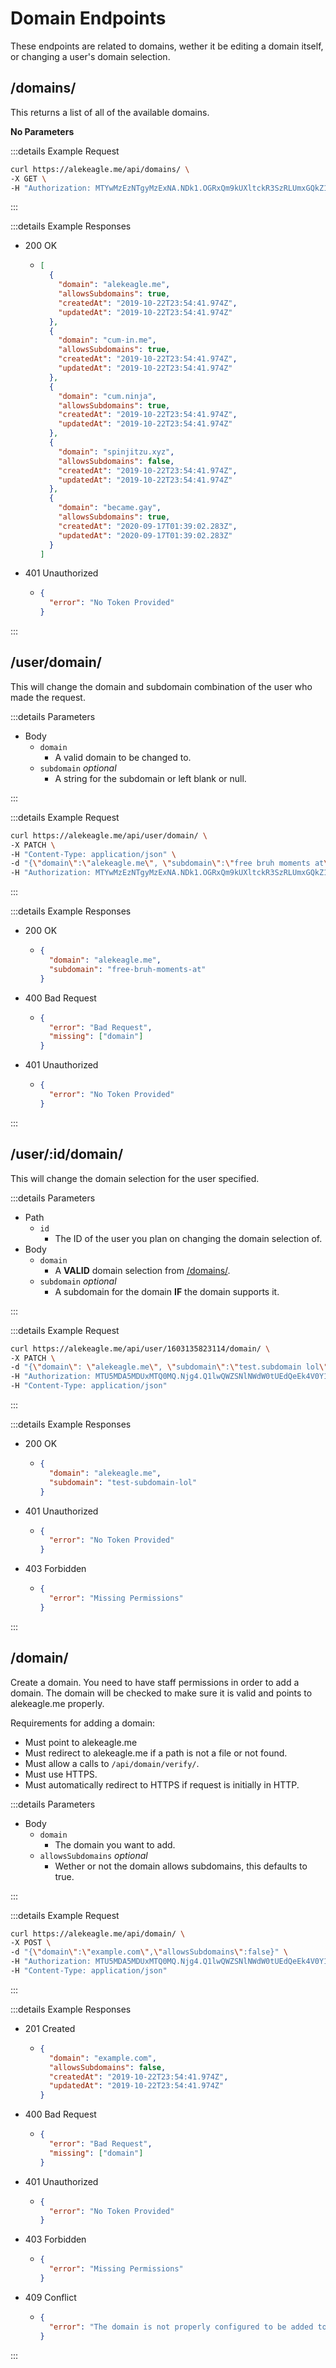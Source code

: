 # Domain Endpoints

These endpoints are related to domains, wether it be editing a domain itself, or changing a user's domain selection.

## <Get/> /domains/

This returns a list of all of the available domains.

**No Parameters**

:::details Example Request

```sh
curl https://alekeagle.me/api/domains/ \
-X GET \
-H "Authorization: MTYwMzEzNTgyMzExNA.NDk1.OGRxQm9kUXltckR3SzRLUmxGQkZ1d0VI"
```

:::

:::details Example Responses

- 200 OK
  - ```json
    [
      {
        "domain": "alekeagle.me",
        "allowsSubdomains": true,
        "createdAt": "2019-10-22T23:54:41.974Z",
        "updatedAt": "2019-10-22T23:54:41.974Z"
      },
      {
        "domain": "cum-in.me",
        "allowsSubdomains": true,
        "createdAt": "2019-10-22T23:54:41.974Z",
        "updatedAt": "2019-10-22T23:54:41.974Z"
      },
      {
        "domain": "cum.ninja",
        "allowsSubdomains": true,
        "createdAt": "2019-10-22T23:54:41.974Z",
        "updatedAt": "2019-10-22T23:54:41.974Z"
      },
      {
        "domain": "spinjitzu.xyz",
        "allowsSubdomains": false,
        "createdAt": "2019-10-22T23:54:41.974Z",
        "updatedAt": "2019-10-22T23:54:41.974Z"
      },
      {
        "domain": "became.gay",
        "allowsSubdomains": true,
        "createdAt": "2020-09-17T01:39:02.283Z",
        "updatedAt": "2020-09-17T01:39:02.283Z"
      }
    ]
    ```
- 401 Unauthorized

  - ```json
    {
      "error": "No Token Provided"
    }
    ```

:::

## <Patch/> /user/domain/

This will change the domain and subdomain combination of the user who made the request.

:::details Parameters

- Body
  - `domain`
    - A valid domain to be changed to.
  - `subdomain` _optional_
    - A string for the subdomain or left blank or null.

:::

:::details Example Request

```sh
curl https://alekeagle.me/api/user/domain/ \
-X PATCH \
-H "Content-Type: application/json" \
-d "{\"domain\":\"alekeagle.me\", \"subdomain\":\"free bruh moments at\"}" \
-H "Authorization: MTYwMzEzNTgyMzExNA.NDk1.OGRxQm9kUXltckR3SzRLUmxGQkZ1d0VI"
```

:::

:::details Example Responses

- 200 OK
  - ```json
    {
      "domain": "alekeagle.me",
      "subdomain": "free-bruh-moments-at"
    }
    ```
- 400 Bad Request
  - ```json
    {
      "error": "Bad Request",
      "missing": ["domain"]
    }
    ```
- 401 Unauthorized
  - ```json
    {
      "error": "No Token Provided"
    }
    ```

:::

## <Patch /> /user/:id/domain/

This will change the domain selection for the user specified.

:::details Parameters

- Path
  - `id`
    - The ID of the user you plan on changing the domain selection of.
- Body
  - `domain`
    - A **VALID** domain selection from [/domains/](./domains.md#domains).
  - `subdomain` _optional_
    - A subdomain for the domain **IF** the domain supports it.

:::

:::details Example Request

```sh
curl https://alekeagle.me/api/user/1603135823114/domain/ \
-X PATCH \
-d "{\"domain\": \"alekeagle.me\", \"subdomain\":\"test.subdomain lol\"}" \
-H "Authorization: MTU5MDA5MDUxMTQ0MQ.Njg4.Q1lwQWZSNlNWdW0tUEdQeEk4V0Y1UWVL" \
-H "Content-Type: application/json"
```

:::

:::details Example Responses

- 200 OK
  - ```json
    {
      "domain": "alekeagle.me",
      "subdomain": "test-subdomain-lol"
    }
    ```
- 401 Unauthorized
  - ```json
    {
      "error": "No Token Provided"
    }
    ```
- 403 Forbidden
  - ```json
    {
      "error": "Missing Permissions"
    }
    ```

:::

## <Post /> /domain/

Create a domain. You need to have staff permissions in order to add a domain. The domain will be checked to make sure it is valid and points to alekeagle.me properly.

Requirements for adding a domain:

- Must point to alekeagle.me
- Must redirect to alekeagle.me if a path is not a file or not found.
- Must allow a calls to `/api/domain/verify/`.
- Must use HTTPS.
- Must automatically redirect to HTTPS if request is initially in HTTP.

:::details Parameters

- Body
  - `domain`
    - The domain you want to add.
  - `allowsSubdomains` _optional_
    - Wether or not the domain allows subdomains, this defaults to true.

:::

:::details Example Request

```sh
curl https://alekeagle.me/api/domain/ \
-X POST \
-d "{\"domain\":\"example.com\",\"allowsSubdomains\":false}" \
-H "Authorization: MTU5MDA5MDUxMTQ0MQ.Njg4.Q1lwQWZSNlNWdW0tUEdQeEk4V0Y1UWVL" \
-H "Content-Type: application/json"
```

:::

:::details Example Responses

- 201 Created
  - ```json
    {
      "domain": "example.com",
      "allowsSubdomains": false,
      "createdAt": "2019-10-22T23:54:41.974Z",
      "updatedAt": "2019-10-22T23:54:41.974Z"
    }
    ```
- 400 Bad Request
  - ```json
    {
      "error": "Bad Request",
      "missing": ["domain"]
    }
    ```
- 401 Unauthorized
  - ```json
    {
      "error": "No Token Provided"
    }
    ```
- 403 Forbidden
  - ```json
    {
      "error": "Missing Permissions"
    }
    ```
- 409 Conflict
  - ```json
    {
      "error": "The domain is not properly configured to be added to the list of domains. For more information please visit https://docs.alekeagle.me/api/domains.html#domain"
    }
    ```

:::
